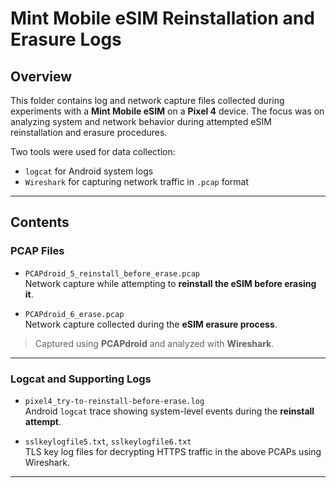 # Mint Mobile eSIM Reinstallation and Erasure Logs

## Overview

This folder contains log and network capture files collected during experiments with a **Mint Mobile eSIM** on a **Pixel 4** device. The focus was on analyzing system and network behavior during attempted eSIM reinstallation and erasure procedures.

Two tools were used for data collection:
- `logcat` for Android system logs
- `Wireshark` for capturing network traffic in `.pcap` format

---

## Contents

### PCAP Files

- `PCAPdroid_5_reinstall_before_erase.pcap`  
  Network capture while attempting to **reinstall the eSIM before erasing it**.

- `PCAPdroid_6_erase.pcap`  
  Network capture collected during the **eSIM erasure process**.

> Captured using **PCAPdroid** and analyzed with **Wireshark**.

---

### Logcat and Supporting Logs

- `pixel4_try-to-reinstall-before-erase.log`  
  Android `logcat` trace showing system-level events during the **reinstall attempt**.

- `sslkeylogfile5.txt`, `sslkeylogfile6.txt`  
  TLS key log files for decrypting HTTPS traffic in the above PCAPs using Wireshark.

---
